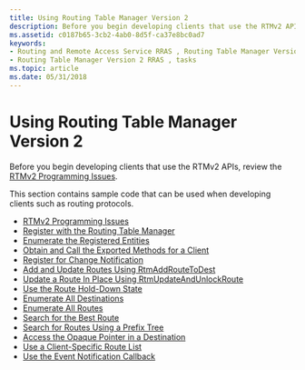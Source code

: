 ```yaml
---
title: Using Routing Table Manager Version 2
description: Before you begin developing clients that use the RTMv2 APIs, review the RTMv2 Programming Issues.
ms.assetid: c0187b65-3cb2-4ab0-8d5f-ca37e8bc0ad7
keywords:
- Routing and Remote Access Service RRAS , Routing Table Manager Version 2, tasks
- Routing Table Manager Version 2 RRAS , tasks
ms.topic: article
ms.date: 05/31/2018
---
```


# Using Routing Table Manager Version 2

Before you begin developing clients that use the RTMv2 APIs, review the [RTMv2 Programming Issues](rtmv2-programming-issues.md).

This section contains sample code that can be used when developing clients such as routing protocols.

-   [RTMv2 Programming Issues](rtmv2-programming-issues.md)
-   [Register with the Routing Table Manager](register-with-the-routing-table-manager.md)
-   [Enumerate the Registered Entities](enumerate-the-registered-entities.md)
-   [Obtain and Call the Exported Methods for a Client](obtain-and-call-the-exported-methods-for-a-client.md)
-   [Register for Change Notification](register-for-change-notification.md)
-   [Add and Update Routes Using RtmAddRouteToDest](add-and-update-routes-using-rtmaddroutetodest.md)
-   [Update a Route In Place Using RtmUpdateAndUnlockRoute](update-a-route-in-place-using-rtmupdateandunlockroute.md)
-   [Use the Route Hold-Down State](use-the-route-hold-down-state.md)
-   [Enumerate All Destinations](enumerate-all-destinations.md)
-   [Enumerate All Routes](enumerate-all-routes.md)
-   [Search for the Best Route](search-for-the-best-route.md)
-   [Search for Routes Using a Prefix Tree](search-for-routes-using-rtmgetmostspecificdestination-and-rtmgetlessspecificdestination.md)
-   [Access the Opaque Pointer in a Destination](access-the-opaque-pointer-in-a-destination.md)
-   [Use a Client-Specific Route List](use-a-client-specific-route-list.md)
-   [Use the Event Notification Callback](use-the-event-notification-callback.md)

 

 




